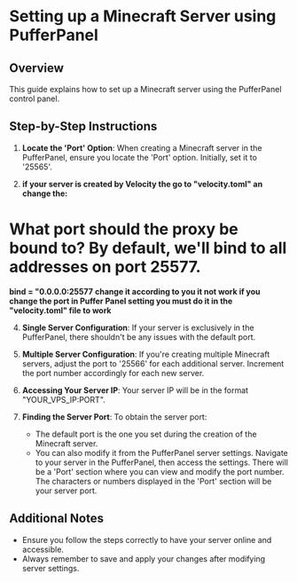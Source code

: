 # Setting up a Minecraft Server using PufferPanel

## Overview

This guide explains how to set up a Minecraft server using the PufferPanel control panel.

## Step-by-Step Instructions

1. **Locate the 'Port' Option**: When creating a Minecraft server in the PufferPanel, ensure you locate the 'Port' option. Initially, set it to '25565'.

3. **if your server is created by Velocity the go to "velocity.toml" an change the:**
# What port should the proxy be bound to? By default, we'll bind to all addresses on port 25577.
**bind = "0.0.0.0:25577**
**change it according to you it not work if you change the port in Puffer Panel setting you must do it in the "velocity.toml" file to work**

4. **Single Server Configuration**: If your server is exclusively in the PufferPanel, there shouldn't be any issues with the default port.

5. **Multiple Server Configuration**: If you're creating multiple Minecraft servers, adjust the port to '25566' for each additional server. Increment the port number accordingly for each new server.

6. **Accessing Your Server IP**: Your server IP will be in the format "YOUR_VPS_IP:PORT". 

7. **Finding the Server Port**: To obtain the server port:
    - The default port is the one you set during the creation of the Minecraft server.
    - You can also modify it from the PufferPanel server settings. Navigate to your server in the PufferPanel, then access the settings. There will be a 'Port' section where you can view and modify the port number. The characters or numbers displayed in the 'Port' section will be your server port.

## Additional Notes

- Ensure you follow the steps correctly to have your server online and accessible.
- Always remember to save and apply your changes after modifying server settings.
